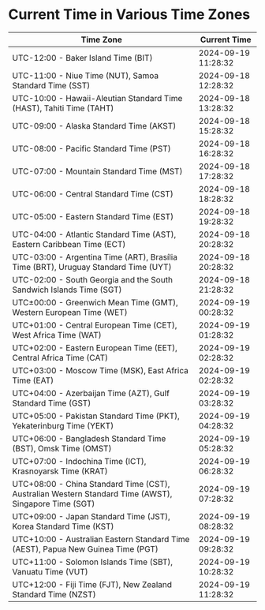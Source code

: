 # Current Time in Various Time Zones

| Time Zone | Current Time |
|-----------|--------------|
| UTC-12:00 - Baker Island Time (BIT) | 2024-09-19 11:28:32 |
| UTC-11:00 - Niue Time (NUT), Samoa Standard Time (SST) | 2024-09-18 12:28:32 |
| UTC-10:00 - Hawaii-Aleutian Standard Time (HAST), Tahiti Time (TAHT) | 2024-09-18 13:28:32 |
| UTC-09:00 - Alaska Standard Time (AKST) | 2024-09-18 15:28:32 |
| UTC-08:00 - Pacific Standard Time (PST) | 2024-09-18 16:28:32 |
| UTC-07:00 - Mountain Standard Time (MST) | 2024-09-18 17:28:32 |
| UTC-06:00 - Central Standard Time (CST) | 2024-09-18 18:28:32 |
| UTC-05:00 - Eastern Standard Time (EST) | 2024-09-18 19:28:32 |
| UTC-04:00 - Atlantic Standard Time (AST), Eastern Caribbean Time (ECT) | 2024-09-18 20:28:32 |
| UTC-03:00 - Argentina Time (ART), Brasília Time (BRT), Uruguay Standard Time (UYT) | 2024-09-18 20:28:32 |
| UTC-02:00 - South Georgia and the South Sandwich Islands Time (SGT) | 2024-09-18 21:28:32 |
| UTC±00:00 - Greenwich Mean Time (GMT), Western European Time (WET) | 2024-09-19 00:28:32 |
| UTC+01:00 - Central European Time (CET), West Africa Time (WAT) | 2024-09-19 01:28:32 |
| UTC+02:00 - Eastern European Time (EET), Central Africa Time (CAT) | 2024-09-19 02:28:32 |
| UTC+03:00 - Moscow Time (MSK), East Africa Time (EAT) | 2024-09-19 02:28:32 |
| UTC+04:00 - Azerbaijan Time (AZT), Gulf Standard Time (GST) | 2024-09-19 03:28:32 |
| UTC+05:00 - Pakistan Standard Time (PKT), Yekaterinburg Time (YEKT) | 2024-09-19 04:28:32 |
| UTC+06:00 - Bangladesh Standard Time (BST), Omsk Time (OMST) | 2024-09-19 05:28:32 |
| UTC+07:00 - Indochina Time (ICT), Krasnoyarsk Time (KRAT) | 2024-09-19 06:28:32 |
| UTC+08:00 - China Standard Time (CST), Australian Western Standard Time (AWST), Singapore Time (SGT) | 2024-09-19 07:28:32 |
| UTC+09:00 - Japan Standard Time (JST), Korea Standard Time (KST) | 2024-09-19 08:28:32 |
| UTC+10:00 - Australian Eastern Standard Time (AEST), Papua New Guinea Time (PGT) | 2024-09-19 09:28:32 |
| UTC+11:00 - Solomon Islands Time (SBT), Vanuatu Time (VUT) | 2024-09-19 10:28:32 |
| UTC+12:00 - Fiji Time (FJT), New Zealand Standard Time (NZST) | 2024-09-19 11:28:32 |
